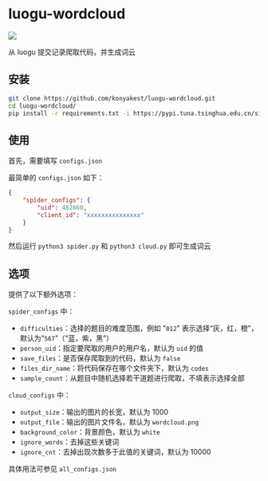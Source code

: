 # luogu-wordcloud

![](https://github.com/konyakest/luogu-wordcloud/blob/main/image.png)

从 luogu 提交记录爬取代码，并生成词云

## 安装

```bash
git clone https://github.com/konyakest/luogu-wordcloud.git
cd luogu-wordcloud/
pip install -r requirements.txt -i https://pypi.tuna.tsinghua.edu.cn/simple
```

## 使用

首先，需要填写 ``configs.json``

最简单的 ``configs.json`` 如下：

```json
{
    "spider_configs": {
        "uid": 482660,
        "client_id": "xxxxxxxxxxxxxxx"
    }
}
```

然后运行 ``python3 spider.py`` 和 ``python3 cloud.py`` 即可生成词云

## 选项

提供了以下额外选项：

``spider_configs`` 中：

- ``difficulties``：选择的题目的难度范围，例如 "``012``" 表示选择“灰，红，橙”，默认为“``567``”（“蓝，紫，黑”）
- ``person_uid``：指定要爬取的用户的用户名，默认为 ``uid`` 的值
- ``save_files``：是否保存爬取到的代码，默认为 ``false``
- ``files_dir_name``：将代码保存在哪个文件夹下，默认为 ``codes``
- ``sample_count``：从题目中随机选择若干道题进行爬取，不填表示选择全部

``cloud_configs`` 中：

- ``output_size``：输出的图片的长宽，默认为 1000
- ``output_file``：输出的图片文件名，默认为 ``wordcloud.png``
- ``background_color``：背景颜色，默认为 ``white``
- ``ignore_words``：去掉这些关键词
- ``ignore_cnt``：去掉出现次数多于此值的关键词，默认为 10000

具体用法可参见 ``all_configs.json``
